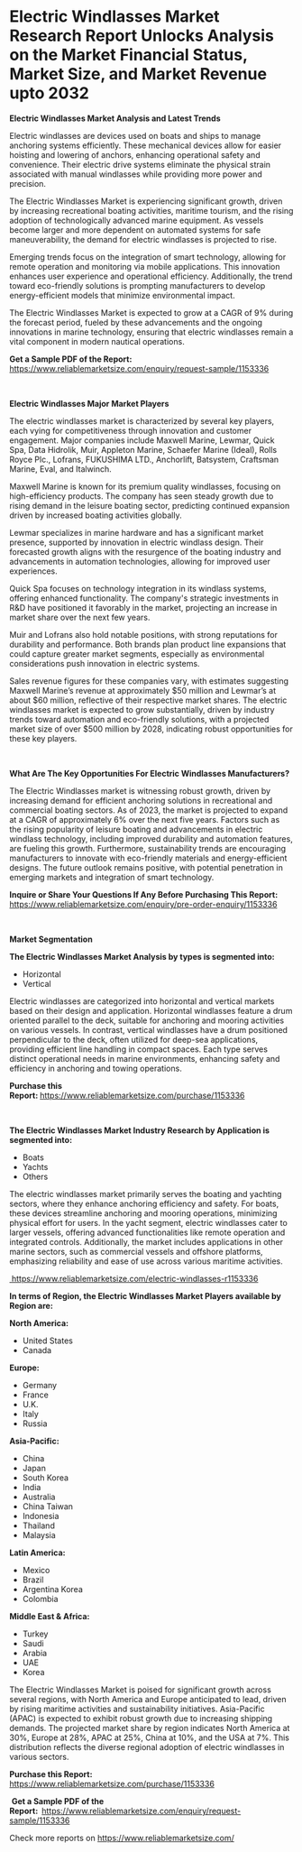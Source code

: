 <p><h1>Electric Windlasses Market Research Report Unlocks Analysis on the Market Financial Status, Market Size, and Market Revenue upto 2032</h1></p><p><strong>Electric Windlasses Market Analysis and Latest Trends</strong></p>
<p><p>Electric windlasses are devices used on boats and ships to manage anchoring systems efficiently. These mechanical devices allow for easier hoisting and lowering of anchors, enhancing operational safety and convenience. Their electric drive systems eliminate the physical strain associated with manual windlasses while providing more power and precision.</p><p>The Electric Windlasses Market is experiencing significant growth, driven by increasing recreational boating activities, maritime tourism, and the rising adoption of technologically advanced marine equipment. As vessels become larger and more dependent on automated systems for safe maneuverability, the demand for electric windlasses is projected to rise. </p><p>Emerging trends focus on the integration of smart technology, allowing for remote operation and monitoring via mobile applications. This innovation enhances user experience and operational efficiency. Additionally, the trend toward eco-friendly solutions is prompting manufacturers to develop energy-efficient models that minimize environmental impact.</p><p>The Electric Windlasses Market is expected to grow at a CAGR of 9% during the forecast period, fueled by these advancements and the ongoing innovations in marine technology, ensuring that electric windlasses remain a vital component in modern nautical operations.</p></p>
<p><strong>Get a Sample PDF of the Report:&nbsp;</strong> <a href="https://www.reliablemarketsize.com/enquiry/request-sample/1153336?utm_campaign=3504&utm_medium=2&utm_source=Github&utm_content=ia&utm_term=10042025&utm_id=electric-windlasses">https://www.reliablemarketsize.com/enquiry/request-sample/1153336</a></p>
<p>&nbsp;</p>
<p><strong>Electric Windlasses Major Market Players</strong></p>
<p><p>The electric windlasses market is characterized by several key players, each vying for competitiveness through innovation and customer engagement. Major companies include Maxwell Marine, Lewmar, Quick Spa, Data Hidrolik, Muir, Appleton Marine, Schaefer Marine (Ideal), Rolls Royce Plc., Lofrans, FUKUSHIMA LTD., Anchorlift, Batsystem, Craftsman Marine, Eval, and Italwinch.</p><p>Maxwell Marine is known for its premium quality windlasses, focusing on high-efficiency products. The company has seen steady growth due to rising demand in the leisure boating sector, predicting continued expansion driven by increased boating activities globally.</p><p>Lewmar specializes in marine hardware and has a significant market presence, supported by innovation in electric windlass design. Their forecasted growth aligns with the resurgence of the boating industry and advancements in automation technologies, allowing for improved user experiences.</p><p>Quick Spa focuses on technology integration in its windlass systems, offering enhanced functionality. The company's strategic investments in R&D have positioned it favorably in the market, projecting an increase in market share over the next few years.</p><p>Muir and Lofrans also hold notable positions, with strong reputations for durability and performance. Both brands plan product line expansions that could capture greater market segments, especially as environmental considerations push innovation in electric systems.</p><p>Sales revenue figures for these companies vary, with estimates suggesting Maxwell Marine’s revenue at approximately $50 million and Lewmar’s at about $60 million, reflective of their respective market shares. The electric windlasses market is expected to grow substantially, driven by industry trends toward automation and eco-friendly solutions, with a projected market size of over $500 million by 2028, indicating robust opportunities for these key players.</p></p>
<p>&nbsp;</p>
<p><strong>What Are The Key Opportunities For Electric Windlasses Manufacturers?</strong></p>
<p><p>The Electric Windlasses market is witnessing robust growth, driven by increasing demand for efficient anchoring solutions in recreational and commercial boating sectors. As of 2023, the market is projected to expand at a CAGR of approximately 6% over the next five years. Factors such as the rising popularity of leisure boating and advancements in electric windlass technology, including improved durability and automation features, are fueling this growth. Furthermore, sustainability trends are encouraging manufacturers to innovate with eco-friendly materials and energy-efficient designs. The future outlook remains positive, with potential penetration in emerging markets and integration of smart technology.</p></p>
<p><strong>Inquire or Share Your Questions If Any Before Purchasing This Report:</strong> <a href="https://www.reliablemarketsize.com/enquiry/pre-order-enquiry/1153336?utm_campaign=3504&utm_medium=2&utm_source=Github&utm_content=ia&utm_term=10042025&utm_id=electric-windlasses">https://www.reliablemarketsize.com/enquiry/pre-order-enquiry/1153336</a></p>
<p>&nbsp;</p>
<p><strong>Market Segmentation</strong></p>
<p><strong>The Electric Windlasses Market Analysis by types is segmented into:</strong></p>
<p><ul><li>Horizontal</li><li>Vertical</li></ul></p>
<p><p>Electric windlasses are categorized into horizontal and vertical markets based on their design and application. Horizontal windlasses feature a drum oriented parallel to the deck, suitable for anchoring and mooring activities on various vessels. In contrast, vertical windlasses have a drum positioned perpendicular to the deck, often utilized for deep-sea applications, providing efficient line handling in compact spaces. Each type serves distinct operational needs in marine environments, enhancing safety and efficiency in anchoring and towing operations.</p></p>
<p><strong>Purchase this Report:&nbsp;</strong><a href="https://www.reliablemarketsize.com/purchase/1153336?utm_campaign=3504&utm_medium=2&utm_source=Github&utm_content=ia&utm_term=10042025&utm_id=electric-windlasses">https://www.reliablemarketsize.com/purchase/1153336</a></p>
<p>&nbsp;</p>
<p><strong>The Electric Windlasses Market Industry Research by Application is segmented into:</strong></p>
<p><ul><li>Boats</li><li>Yachts</li><li>Others</li></ul></p>
<p><p>The electric windlasses market primarily serves the boating and yachting sectors, where they enhance anchoring efficiency and safety. For boats, these devices streamline anchoring and mooring operations, minimizing physical effort for users. In the yacht segment, electric windlasses cater to larger vessels, offering advanced functionalities like remote operation and integrated controls. Additionally, the market includes applications in other marine sectors, such as commercial vessels and offshore platforms, emphasizing reliability and ease of use across various maritime activities.</p></p>
<p><a href="https://www.reliablemarketsize.com/electric-windlasses-r1153336?utm_campaign=3504&utm_medium=2&utm_source=Github&utm_content=ia&utm_term=10042025&utm_id=electric-windlasses">&nbsp;https://www.reliablemarketsize.com/electric-windlasses-r1153336</a></p>
<p><strong>In terms of Region, the Electric Windlasses Market Players available by Region are:</strong></p>
<p>
    <p> <strong> North America: </strong>
        <ul>
            <li>United States</li>
            <li>Canada</li>
        </ul>
        </p> 
    <p> <strong> Europe: </strong>
        <ul>
            <li>Germany</li>
            <li>France</li>
            <li>U.K.</li>
            <li>Italy</li>
            <li>Russia</li>
        </ul>
        </p> 
    <p> <strong> Asia-Pacific: </strong>
        <ul>
            <li>China</li>
            <li>Japan</li>
            <li>South Korea</li>
            <li>India</li>
            <li>Australia</li>
            <li>China Taiwan</li>
            <li>Indonesia</li>
            <li>Thailand</li>
            <li>Malaysia</li>
        </ul>
        </p> 
    <p> <strong> Latin America: </strong>
        <ul>
            <li>Mexico</li>
            <li>Brazil</li>
            <li>Argentina Korea</li>
            <li>Colombia</li>
        </ul>
        </p> 
    <p> <strong> Middle East & Africa: </strong>
        <ul>
            <li>Turkey</li>
            <li>Saudi</li>
            <li>Arabia</li>
            <li>UAE</li>
            <li>Korea</li>
        </ul>
    </p>
    </p>
<p><p>The Electric Windlasses Market is poised for significant growth across several regions, with North America and Europe anticipated to lead, driven by rising maritime activities and sustainability initiatives. Asia-Pacific (APAC) is expected to exhibit robust growth due to increasing shipping demands. The projected market share by region indicates North America at 30%, Europe at 28%, APAC at 25%, China at 10%, and the USA at 7%. This distribution reflects the diverse regional adoption of electric windlasses in various sectors.</p></p>
<p><strong>Purchase this Report: </strong><a href="https://www.reliablemarketsize.com/purchase/1153336?utm_campaign=3504&utm_medium=2&utm_source=Github&utm_content=ia&utm_term=10042025&utm_id=electric-windlasses">https://www.reliablemarketsize.com/purchase/1153336</a></p>
<p>&nbsp;<strong>Get a Sample PDF of the Report:&nbsp;&nbsp;</strong><a href="https://www.reliablemarketsize.com/enquiry/request-sample/1153336?utm_campaign=3504&utm_medium=2&utm_source=Github&utm_content=ia&utm_term=10042025&utm_id=electric-windlasses">https://www.reliablemarketsize.com/enquiry/request-sample/1153336</a></p>
<p><strong></strong></p>
<p>Check more reports on <a href="https://www.reliablemarketsize.com/?utm_campaign=3504&utm_medium=2&utm_source=Github&utm_content=ia&utm_term=10042025&utm_id=electric-windlasses">https://www.reliablemarketsize.com/</a></p>